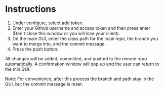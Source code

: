# Instructions

1. Under configure, select add token.
2. Enter your Github username and access token and then press enter (Don't close this window or you will lose your client).
3. On the main GUI, enter the class path for the local repo, the branch you want to merge into, and the commit message.
4. Press the push button.

All changes will be added, committed, and pushed to the remote repo automatically. A confirmation window will pop up and the user can return to the min GUI.

Note: For convenience, after this process the branch and path stay in the GUI, but the commit message is reset.
